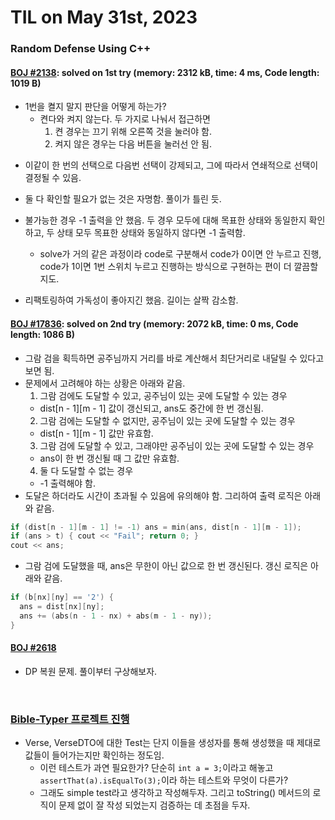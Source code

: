 # **TIL on May 31st, 2023**

### Random Defense Using C++
#### [BOJ #2138](/Problem%20Solving/boj/random%20defense/2138-05-31-2023.cpp): solved on 1st try (memory: 2312 kB, time: 4 ms, Code length: 1019 B)
* 1번을 켤지 말지 판단을 어떻게 하는가?
  - 켠다와 켜지 않는다. 두 가지로 나눠서 접근하면
    1. 켠 경우는 끄기 위해 오른쪽 것을 눌러야 함.
    2. 켜지 않은 경우는 다음 버튼을 눌러선 안 됨.
 - 이같이 한 번의 선택으로 다음번 선택이 강제되고, 그에 따라서 연쇄적으로 선택이 결정될 수 있음.
* 둘 다 확인할 필요가 없는 것은 자명함. 풀이가 틀린 듯.
* 불가능한 경우 -1 출력을 안 했음. 두 경우 모두에 대해 목표한 상태와 동일한지 확인하고, 두 상태 모두 목표한 상태와 동일하지 않다면 -1 출력함.
  - solve가 거의 같은 과정이라 code로 구분해서 code가 0이면 안 누르고 진행, code가 1이면 1번 스위치 누르고 진행하는 방식으로 구현하는 편이 더 깔끔할지도.

* 리팩토링하여 가독성이 좋아지긴 했음. 길이는 살짝 감소함.


#### [BOJ #17836](/Problem%20Solving/boj/random%20defense/17836-05-31-2023.cpp): solved on 2nd try (memory: 2072 kB, time: 0 ms, Code length: 1086 B)
* 그람 검을 획득하면 공주님까지 거리를 바로 계산해서 최단거리로 내달릴 수 있다고 보면 됨.
* 문제에서 고려해야 하는 상황은 아래와 같음.
  1. 그람 검에도 도달할 수 있고, 공주님이 있는 곳에 도달할 수 있는 경우
    - dist[n - 1][m - 1] 값이 갱신되고, ans도 중간에 한 번 갱신됨.
  2. 그람 검에는 도달할 수 없지만, 공주님이 있는 곳에 도달할 수 있는 경우
    - dist[n - 1][m - 1] 값만 유효함.
  3. 그람 검에 도달할 수 있고, 그래야만 공주님이 있는 곳에 도달할 수 있는 경우
    - ans이 한 번 갱신될 때 그 값만 유효함.
  4. 둘 다 도달할 수 없는 경우
    - -1 출력해야 함.
* 도달은 하더라도 시간이 초과될 수 있음에 유의해야 함. 그리하여 출력 로직은 아래와 같음.
```cpp
if (dist[n - 1][m - 1] != -1) ans = min(ans, dist[n - 1][m - 1]);
if (ans > t) { cout << "Fail"; return 0; }
cout << ans;
```

* 그람 검에 도달했을 때, ans은 무한이 아닌 값으로 한 번 갱신된다. 갱신 로직은 아래와 같음.
```cpp
if (b[nx][ny] == '2') {
  ans = dist[nx][ny];
  ans += (abs(n - 1 - nx) + abs(m - 1 - ny));
}
```


#### [BOJ #2618](/Problem%20Solving/boj/Dynamic%20programming/2618-05-31-2023.cpp)
* DP 복원 문제. 풀이부터 구상해보자.

<br>

### [Bible-Typer 프로젝트 진행](https://github.com/neppiness/typer-bible)
* Verse, VerseDTO에 대한 Test는 단지 이들을 생성자를 통해 생성했을 때 제대로 값들이 들어가는지만 확인하는 정도임.
  - 이런 테스트가 과연 필요한가? 단순히 `int a = 3;`이라고 해놓고 `assertThat(a).isEqualTo(3);`이라 하는 테스트와 무엇이 다른가?
  - 그래도 simple test라고 생각하고 작성해두자. 그리고 toString() 메서드의 로직이 문제 없이 잘 작성 되었는지 검증하는 데 초점을 두자.
